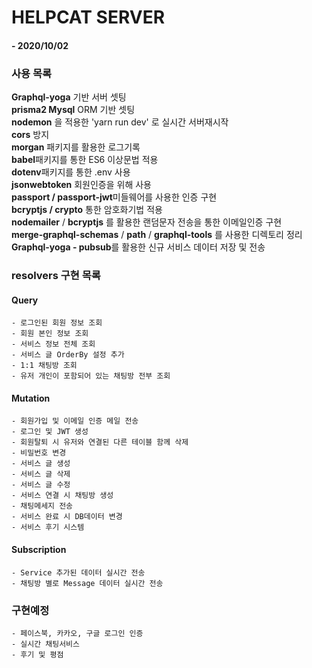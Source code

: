 # HELPCAT SERVER

#### - 2020/10/02

### 사용 목록

**Graphql-yoga** 기반 서버 셋팅  
**prisma2 Mysql** ORM 기반 셋팅  
**nodemon** 을 적용한 'yarn run dev' 로 실시간 서버재시작  
**cors** 방지  
**morgan** 패키지를 활용한 로그기록  
**babel**패키지를 통한 ES6 이상문법 적용  
**dotenv**패키지를 통한 .env 사용  
**jsonwebtoken** 회원인증을 위해 사용  
**passport / passport-jwt**미들웨어를 사용한 인증 구현  
**bcryptjs / crypto** 통한 암호화기법 적용  
**nodemailer** / **bcryptjs** 를 활용한 랜덤문자 전송을 통한 이메일인증 구현  
**merge-graphql-schemas** / **path** / **graphql-tools** 를 사용한 디렉토리 정리
**Graphql-yoga - pubsub**를 활용한 신규 서비스 데이터 저장 및 전송

### resolvers 구현 목록

#### Query

```
- 로그인된 회원 정보 조회
- 회원 본인 정보 조회
- 서비스 정보 전체 조회
- 서비스 글 OrderBy 설정 추가
- 1:1 채팅방 조회
- 유저 개인이 포함되어 있는 채팅방 전부 조회
```

#### Mutation

```
- 회원가입 및 이메일 인증 메일 전송
- 로그인 및 JWT 생성
- 회원탈퇴 시 유저와 연결된 다른 테이블 함께 삭제
- 비밀번호 변경
- 서비스 글 생성
- 서비스 글 삭제
- 서비스 글 수정
- 서비스 연결 시 채팅방 생성
- 채팅메세지 전송
- 서비스 완료 시 DB데이터 변경
- 서비스 후기 시스템
```

#### Subscription

```
- Service 추가된 데이터 실시간 전송
- 채팅방 별로 Message 데이터 실시간 전송
```

### 구현예정

```
- 페이스북, 카카오, 구글 로그인 인증
- 실시간 채팅서비스
- 후기 및 평점
```
